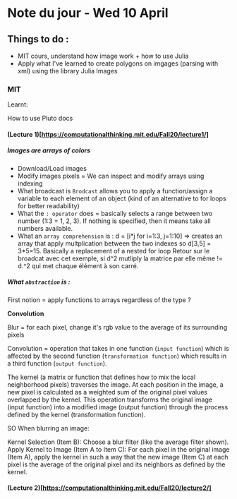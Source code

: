 # Note du jour - Wed 10 April

## Things to do :

- MIT cours, understand how image work + how to use Julia
- Apply what I've learned to create polygons on imgages (parsing with xml) using the library Julia Images

### MIT

Learnt:

How to use Pluto docs 

#### (Lecture 1)[https://computationalthinking.mit.edu/Fall20/lecture1/]

##### Images are arrays of colors

- Download/Load images
- Modify images pixels = We can inspect and modify arrays using indexing
- What broadcast is
  `Brodcast` allows you to apply a function/assign a variable to each element of an object (kind of an alternative to for loops for better readability)
- What the `: operator` does = basically selects a range between two number (1:3 = 1, 2, 3). If nothing is specified, then it means take all numbers available.
- What an `array comprehension` is : d = [i*j for i=1:3, j=1:10] => creates an array that apply multplication between the two indexes so d[3,5] = 3\*5=15. Basically a replacement of a nested for loop
  Retour sur le broadcat avec cet exemple, si d^2 mutliply la matrice par elle même != d.^2 qui met chaque élément à son carré.

##### What `abstraction` is :

First notion = apply functions to arrays regardless of the type ?

**Convolution**

Blur = for each pixel, change it's rgb value to the average of its surrounding pixels

Convolution = operation that takes in one function (`input function`) which is affected by the second function (`transformation function`) which results in a third function (`output function`).

The kernel (a matrix or function that defines how to mix the local neighborhood pixels) traverses the image.
At each position in the image, a new pixel is calculated as a weighted sum of the original pixel values overlapped by the kernel.
This operation transforms the original image (input function) into a modified image (output function) through the process defined by the kernel (transformation function).

SO When blurring an image:

Kernel Selection (Item B): Choose a blur filter (like the average filter shown).
Apply Kernel to Image (Item A to Item C): For each pixel in the original image (Item A), apply the kernel in such a way that the new image (Item C) at each pixel is the average of the original pixel and its neighbors as defined by the kernel.

#### (Lecture 2)[https://computationalthinking.mit.edu/Fall20/lecture2/]
